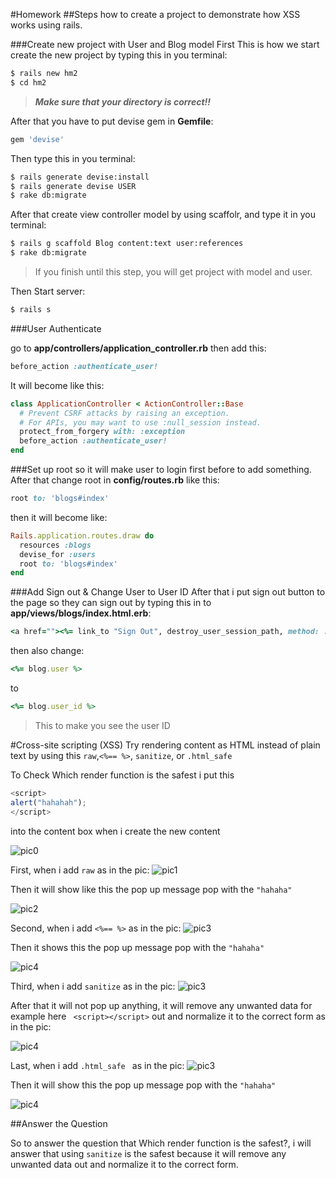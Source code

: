 #Homework
##Steps how to create a project to demonstrate how XSS works using rails.

###Create new project with User and Blog model
First This is how we start create the new project by typing this in you terminal:

```bash
$ rails new hm2
$ cd hm2
```
>***Make sure that your directory is correct!!***

After that you have to put devise gem in **Gemfile**:

```ruby
gem 'devise'
```
Then type this in you terminal:

```bash
$ rails generate devise:install
$ rails generate devise USER
$ rake db:migrate
```
After that create view controller model by using scaffolr, and type it in you terminal:

```bash
$ rails g scaffold Blog content:text user:references
$ rake db:migrate
```

>If you finish until this step, you will get project with model and user.

Then Start server:

```ruby
$ rails s
```

###User Authenticate

go to **app/controllers/application_controller.rb** then add this:

```ruby
before_action :authenticate_user!
```
It will become like this:

```ruby
class ApplicationController < ActionController::Base
  # Prevent CSRF attacks by raising an exception.
  # For APIs, you may want to use :null_session instead.
  protect_from_forgery with: :exception
  before_action :authenticate_user!
end

```
###Set up root
so it will make user to login first before to add something. After that change root in **config/routes.rb** like this:

```ruby
root to: 'blogs#index'
```
then it will become like:

```ruby
Rails.application.routes.draw do
  resources :blogs
  devise_for :users
  root to: 'blogs#index'
end
```
###Add Sign out & Change User to User ID
After that i put sign out button to the page so they can sign out by typing this in to **app/views/blogs/index.html.erb**:

```ruby
<a href=""><%= link_to "Sign Out", destroy_user_session_path, method: :delete %><br></a>
```
then also change:

```ruby
<%= blog.user %>
```
to

```ruby
<%= blog.user_id %>
```

> This to make you see the user ID



#Cross-site scripting (XSS)
Try rendering content as HTML instead of plain text by using this ```raw```,```<%== %>```, ```sanitize```, or ```.html_safe ```

To Check Which render function is the safest i put this

```javascript
<script>
alert("hahahah");
</script>
```
into the content box when i create the new content

![pic0](app/assets/images/img0.png)

First, when i add ```raw``` as in the pic:
![pic1](app/assets/images/img1.png)

Then it will show like this the pop up message pop with the ```"hahaha"```

![pic2](app/assets/images/img2.png)



Second, when i add ```<%== %>``` as in the pic:
![pic3](app/assets/images/img3.png)

Then it shows this the pop up message pop with the ```"hahaha"```

![pic4](app/assets/images/img4.png)



Third, when i add ```sanitize``` as in the pic:
![pic3](app/assets/images/img5.png)

After that it will not pop up anything, it will remove any unwanted  data for example here ``` <script></script>``` out and normalize it to the correct form as in the pic:

![pic4](app/assets/images/img6.png)


Last, when i add ```.html_safe ``` as in the pic:
![pic3](app/assets/images/img3.png)

Then it will show this the pop up message pop with the ```"hahaha"```

![pic4](app/assets/images/img4.png)


##Answer the Question

So to answer the question that Which render function is the safest?, i will answer that using ```sanitize``` is the safest because it will remove any unwanted  data out and normalize it to the correct form.
